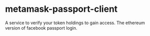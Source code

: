 # metamask-passport-client
A service to verify your token holdings to gain access. The ethereum version of facebook passport login.
